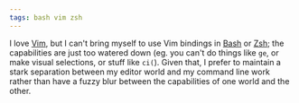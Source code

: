 ```yaml
---
tags: bash vim zsh
---
```


I love [Vim](/wiki/Vim), but I can't bring myself to use Vim bindings in [Bash](/wiki/Bash) or [Zsh](/wiki/Zsh); the capabilities are just too watered down (eg. you can't do things like `ge`, or make visual selections, or stuff like `ci(`). Given that, I prefer to maintain a stark separation between my editor world and my command line work rather than have a fuzzy blur between the capabilities of one world and the other.
